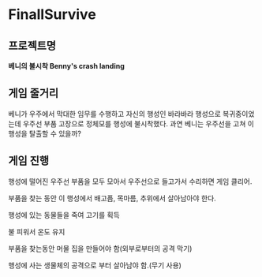 # FinallSurvive

## 프로젝트명
**베니의 불시착 Benny's crash landing**



## 게임 줄거리
베니가 우주에서 막대한 임무를 수행하고 자신의 행성인 바라바라 행성으로 복귀중이었는데 우주선 부품 고장으로 정체모를 행성에 불시착했다. 과연 베니는 우주선을 고쳐 이 행성을 탈출할 수 있을까?



## 게임 진행
행성에 떨어진 우주선 부품을 모두 모아서 우주선으로 들고가서 수리하면 게임 클리어.



부품을 찾는 동안 이 행성에서 배고픔, 목마름, 추위에서 살아남아야 한다. 



행성에 있는 동물들을 죽여 고기를 획득 



불 피워서 온도 유지



부품을 찾는동안 머물 집을 만들어야 함(외부로부터의 공격 막기)



행성에 사는 생물체의 공격으로 부터 살아남야 함.(무기 사용)
